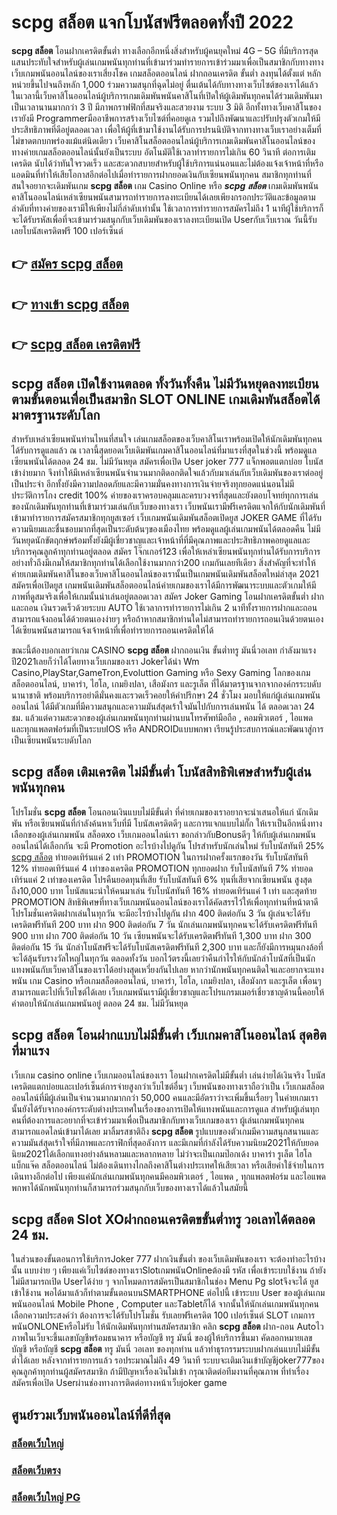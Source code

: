 # scpg สล็อต  แจกโบนัสฟรีตลอดทั้งปี 2022

**scpg สล็อต** โอนฝากเครดิตขั้นต่ำ  ทางเลือกอีกหนึ่งสิ่งสำหรับผู้คนยุคใหม่ 4G – 5G ที่มีบริการสุดแสนประทับใจสำหรับผู้เล่นเกมพนันทุกท่านที่เข้ามาร่วมทำรายการเข้าร่วมมาเพื่อเป็นสมาชิกกับทางทางเว็บเกมพนันออนไลน์ของเราเสี่ยงโชค เกมสล็อตออนไลน์ ฝากถอนเครดิต ขั้นต่ำ ลงทุนได้ตั้งแต่ หลักหน่วยขึ้นไปจนถึงหลัก 1,000 ร่วมความสนุกที่ฉุดไม่อยู่ ตื่นเต้นได้กับทางทางเว็บไซต์ของเราได้แล้วในเวลานี้เว็บคาสิโนออนไลน์ผู้บริการเกมเดิมพันพนันคาสิโนที่เปิดให้ผู้เดิมพันทุกคนได้ร่วมเดิมพันมาเป็นเวลานานมากกว่า 3 ปี มีภาพกราฟฟิกที่สมจริงและสวยงาม ระบบ 3 มิติ
อีกทั้งทางเว็บคาสิโนของเรายังมี Programmerมืออาชีพการสร้างเว็บไซต์ที่คอยดูเล  รวมไปถึงพัฒนาและปรับปรุงตัวเกมให้มีประสิทธิภาพที่ดีอยู่ตลอดเวลา เพื่อให้ผู้ที่เข้ามาใช้งานได้รับการปรนนิบัติจากทางทางเว็บเราอย่างเต็มที่ไม่ขาดตกบกพร่องแม้แต่นิดเดียว เว็บคาสิโนสล็อตออนไลน์ผู้บริการเกมเดิมพันคาสิโนออนไลน์ของทางค่ายเกมสล็อตออนไลน์นั้นยังเป็นระบบ อัตโนมัติใช้เวลาทำรายการไม่เกิน 60 วินาที ต่อการเติมเครดิต นับได้ว่าทันใจรวดเร็ว และสะดวกสบายสำหรับผู้ใช้บริการแน่นอนและไม่ต้องแจ้งเจ้าหน้าที่หรือแอดมินที่ทำให้เสียโอกาสอีกต่อไปเมื่อทำรายการฝากยอดเงินกับเซียนพนันทุกคน
สมาชิกทุกท่านที่สนใจอยากจะเดิมพันเกม **scpg สล็อต** เกม Casino Online หรือ ***scpg สล็อต*** เกมเดิมพันพนันคาสิโนออนไลน์เหล่าเซียนพนันสามารถทำรายการลงทะเบียนได้เลยเพียงกรอกประวัติและข้อมูลตามลำดับที่ทางค่ายของเรามีให้เพียงไม่กี่ลำดับเท่านั้น ใช้เวลาการทำรายการสมัครไม่ถึง 1 นาทีผู้ใช้บริการก็จะได้รับรหัสเพื่อที่จะเข้ามาร่วมสนุกกับเว็บเดิมพันของเราลงทะเบียนเปิด Userกับเว็บเราณ วันนี้รับเลยโบนัสเครดิตฟรี 100 เปอร์เซ็นต์

## 👉 [สมัคร scpg สล็อต](https://archa888.com/)
## 👉 [ทางเข้า scpg สล็อต](https://archa888.com/)
## 👉 [scpg สล็อต เครดิตฟรี](https://archa888.com/)

## scpg สล็อต เปิดใช้งานตลอด ทั้งวันทั้งคืน ไม่มีวันหยุดลงทะเบียนตามขั้นตอนเพื่อเป็นสมาชิก SLOT ONLINE เกมเดิมพันสล็อตได้มาตรฐานระดับโลก

สำหรับเหล่าเซียนพนันท่านไหนที่สนใจ เล่นเกมสล็อตของเว็บคาสิโนเราพร้อมเปิดให้นักเดิมพันทุกคนได้รับการดูแลแล้ว ณ เวลานี้สุดยอดเว็บเดิมพันเกมคาสิโนออนไลน์ที่มาแรงที่สุดในช่วงนี้ พร้อมดูแลเซียนพนันได้ตลอด 24 ชม. ไม่มีวันหยุด สมัครเพื่อเปิด User joker 777 แจ็กพอตแตกบ่อย โบนัสเข้าง่ายมาก จึงทำให้มีเหล่าเซียนพนันจำนวนมากติดอกติดใจแล้วกับมาเล่นกับเว็บเดิมพันของเราต่ออยู่เป็นประจำ อีกทั้งยังมีความปลอดภัยและมีความมั่นคงทางการเงินจ่ายจริงทุกยอดแน่นอนไม่มีประวัติการโกง credit 100% ค่ายของเราครอบคลุมและครบวงจรที่สุดและยังตอบโจทย์ทุกการเล่นของนักเดิมพันทุกท่านที่เข้ามาร่วมเล่นกับเว็บของทางเรา
เว็บพนันเรามีฟรีเครดิตแจกให้กับนักเดิมพันที่เข้ามาทำรายการสมัครสมาชิกทุกยูสเซอร์ เว็บเกมพนันเดิมพันสล็อตเปิดยูส JOKER GAME ที่ได้รับความนิยมและชื่นชอบมากที่สุดเป็นระดับต้นๆของเมืองไทย พร้อมดูแลผู้เล่นเกมพนันได้ตลอดคืน ไม่มีวันหยุดนักขัตฤกษ์พร้อมทั้งยังมีผู้เชี่ยวชาญและเจ้าหน้าที่ที่มีคุณภาพและประสิทธิภาพคอยดูแลและบริการคุณลูกค้าทุกท่านอยู่ตลอด สมัคร โจ๊กเกอร์123 เพื่อให้เหล่าเซียนพนันทุกท่านได้รับการบริการอย่างทั่วถึงมีเกมให้สมาชิกทุกท่านได้เลือกใช้งานมากกว่า200 เกมกันเลยทีเดียว
สิ่งสำคัญที่จะทำให้ค่ายเกมเดิมพันคาสิโนของเว็บคาสิโนออนไลน์ของเรานั้นเป็นเกมพนันเดิมพันสล็อตใหม่ล่าสุด 2021 สมัครเพื่อเปิดยูส  เกมพนันเดิมพันสล็อตออนไลน์ค่ายเกมของเราได้มีการพัฒนาระบบและตัวเกมให้มีภาพที่ดูสมจริงเพื่อให้เกมนั้นน่าเล่นอยู่ตลอดเวลา สมัคร Joker Gaming โอนฝากเครดิตขั้นต่ำ ฝากและถอน เงินรวดเร็วด้วยระบบ AUTO ใช้เวลาการทำรายการไม่เกิน 2 นาทีทั้งรายการฝากและถอนสามารถแจ้งถอนได้ด้วยตนเองง่ายๆ หรือถ้าหากสมาชิกท่านใดไม่สามารถทำรายการถอนเงินด้วยตนเองได้เซียนพนันสามารถแจ้งเจ้าหน้าที่เพื่อทำรายการถอนเครดิตให้ได้

ขณะนี้ต้องบอกเลยว่าเกม CASINO **scpg สล็อต** ฝากถอนเงิน ขั้นต่ำทรู มันนี่วอเลท กำลังมาแรงปี2021เลยก็ว่าได้โดยทางเว็บเกมของเรา Jokerได้นำ  Wm Casino,PlayStar,GameTron,Evoluttion Gaming หรือ Sexy Gaming โลกของเกมสล็อตออนไลน์, บาคาร่า, ไฮโล, เกมยิงปลา, เสือมังกร และรูเล็ต ที่ได้มาตรฐานจากจากองค์กรระบดับนานาชาติ พร้อมบริการอย่าดีมั่นคงและรวดเร็วคอยให้คำปรึกษา 24 ชั่วโมง มอบให้แก่ผู้เล่นเกมพนันออนไลน์ ได้มีตัวเกมที่มีความสนุกและความมันส์สุดเร้าใจมันไปกับการเล่นพนัน ได้ ตลอดเวลา 24 ชม. แล้วแต่ความสะดวกของผู้เล่นเกมพนันทุกท่านผ่านบนโทรศัพท์มือถือ , คอมพิวเตอร์ , ไอแพด และทุกแพลตฟอร์มที่เป็นระบบIOS หรือ ANDROIDแบบพกพา เรียนรู้ประสบการณ์และพัฒนาสู่การเป็นเซียนพนันระบดับโลก

## scpg สล็อต เติมเครดิต ไม่มีขั้นต่ำ โบนัสสิทธิพิเศษสำหรับผู้เล่นพนันทุกคน

โปรโมชั่น **scpg สล็อต** โอนถอนเงินแบบไม่มีขั้นต่ำ ที่ค่ายเกมของเราอยากจะนำเสนอให้แก่  นักเดิมพัน หรือเซียนพนันที่กำลังค้นหาเว็บที่มี โบนัสเครดิตดีๆ และการแจกแบบไม่กั๊ก ให้เราเป็นอีกหนึ่งทางเลือกของผู้เล่นเกมพนัน สล็อตxo เว็บเกมออนไลน์เรา ขอกล่าวกับBonusดีๆ ให้กับผู้เล่นเกมพนันออนไลน์ได้เลือกกัน จะมี Promotion อะไรบ้างไปดูกัน
โปรสำหรับนักเล่นใหม่ รับโบนัสทันที 25% [scpg สล็อต](https://archa888.com/) ทำยอดเทิร์นแค่ 2 เท่า
 PROMOTION ในการฝากครั้งแรกของวัน รับโบนัสทันที 12% ทำยอดเทิร์นแค่ 4 เท่าของเครดิต
 PROMOTION ทุกยอดฝาก รับโบนัสทันที 7% ทำยอดเทิร์นแค่ 2 เท่าของเครดิต
โปรคืนยอดทุนที่เสีย รับโบนัสทันที 6% ทุนที่เสียจากเซียนพนัน สูงสุดถึง10,000 บาท
โบนัสแนะนำให้คนมาเล่น รับโบนัสทันที 16% ทำยอดเทิร์นแค่ 1 เท่า
และสุดท้าย PROMOTION สิทธิพิเศษที่ทางเว็บเกมพนันออนไลน์ของเราได้คัดสรรไว้ให้เพื่อทุกท่านที่หน้าตาดี โปรโมชั่นเครดิตฝากเล่นในทุกวัน จะมีอะไรบ้างไปดูกัน
ฝาก 400 ติดต่อกัน 3 วัน ผู้เล่นจะได้รับเครดิตฟรีทันที 200 บาท
ฝาก 900 ติดต่อกัน 7 วัน นักเล่นเกมพนันทุกคนจะได้รับเครดิตฟรีทันที 900 บาท
ฝาก 700 ติดต่อกัน 10 วัน เซียนพนันจะได้รับเครดิตฟรีทันที 1,300 บาท
ฝาก 300 ติดต่อกัน 15 วัน นักล่าโบนัสฟรีจะได้รับโบนัสเครดิตฟรีทันที 2,300 บาท
และก็ยังมีการหมุนกงล้อที่จะได้ลุ้นรับรางวัลใหญ่ในทุกวัน ตลอดทั้งวัน บอกไว้ตรงนี้เลยว่าคืนกำไรให้กับนักล่าโบนัสที่เป็นนักแทงพนันกับเว็บคาสิโนของเราได้อย่างสุดเหวี่ยงกันไปเลย หากว่านักพนันทุกคนติดใจและอยากจะแทงพนัน เกม Casino หรือเกมสล็อตออนไลน์, บาคาร่า, ไฮโล, เกมยิงปลา, เสือมังกร และรูเล็ต เพื่อนๆสามารถแตะไปที่เว็บไซต์ได้เลย เว็บเกมพนันเรามีผู้เชี่ยวชาญและโปรแกรมเมอร์เชี่ยวชาญด้านนี้คอยให้คำตอบให้นักเล่นเกมพนันอยู่ ตลอด 24 ชม. ไม่มีวันหยุด

## scpg สล็อต โอนฝากแบบไม่มีขั้นต่ำ  เว็บเกมคาสิโนออนไลน์ สุดฮิตที่มาแรง

เว็บเกม casino online เว็บเกมออนไลน์ของเรา โอนฝากเครดิตไม่มีขั้นต่ำ เล่นง่ายได้เงินจริง โบนัสเครดิตแตกบ่อยและเปอร์เซ็นต์การจ่ายสูงกว่าเว็บไซต์อื่นๆ เว็บพนันของทางเราถือว่าเป็น เว็บเกมสล็อตออนไลน์ที่มีผู้เล่นเป็นจำนวนมากมากกว่า 50,000 คนและมีอัตราว่าจะเพิ่มขึ้นเรื่อยๆ ในค่ายเกมเรานั้นยังได้รับจากองค์กรระดับต่างประเทศในเรื่องของการเปิดให้แทงพนันและการดูแล สำหรับผู้เล่นทุกคนที่ต้องการและอยากที่จะเข้าร่วมมาเพื่อเป็นสมาชิกกับทางเว็บเกมของเรา ผู้เล่นเกมพนันทุกคนสามารถแอดไลน์เข้ามาได้เลย
	มาลิ้มรสชาติถึง **scpg สล็อต** รูปแบบของตัวเกมมีความสนุกสนานและความมันส์สุดเร้าใจที่มีภาพและกราฟิกที่สุดอลังการ และมีเกมที่กำลังได้รับความนิยม2021ให้กับยอดนิยม2021ได้เลือกแทงอย่างล้นหลามและหลากหลาย  ไม่ว่าจะเป็นเกมป๊อกเด้ง บาคาร่า รูเล็ต ไฮโล แบ็กแจ๊ค สล็อตออนไลน์ ไม่ต้องเดินทางไกลถึงคาสิโนต่างประเทศให้เสียเวลา หรือเสียค่าใช้จ่ายในการเดินทางอีกต่อไป เพียงแค่นักเล่นเกมพนันทุกคนมีคอมพิวเตอร์ , ไอแพด , ทุกแพลตฟอร์ม และไอแพดพกพาได้นักพนันทุกท่านก็สามารถร่วมสนุกกับเว็บของทางเราได้แล้วในสมัยนี้

## scpg สล็อต Slot XOฝากถอนเครดิตขขั้นต่ำทรู วอเลทได้ตลอด 24 ชม.

ในส่วนของขั้นตอนการใช้บริการJoker 777 ฝากเงินขั้นต่ำ ของเว็บเดิมพันของเรา จะต้องทำอะไรบ้างนั้น แบบง่าย ๆ เพียงแค่เว็บไซต์ของทางเราSlotเกมพนันOnlineต้องมี รหัส เพื่อเข้าระบบใช้งาน ถ้ายังไม่มีสามารถเปิด Userได้ง่าย ๆ จากโหมดการสมัครเป็นสมาชิกในช่อง Menu Pg slotจึงจะได้ ยูส เข้าใช้งาน พอได้มาแล้วก็ทำตามขั้นตอนบนSMARTPHONE ต่อไปนี้
เข้าระบบ User  ของผู้เล่นเกมพนันออนไลน์ Mobile Phone , Computer และTabletก็ได้
จากนั้นให้นักเล่นเกมพนันทุกคนเลือกความประสงค์ว่า ต้องการจะได้รับโปรโมชั่น รับเลยฟรีเครดิต 100 เปอร์เซ็นต์  SLOT เกมการพนันONLONEหรือไม่รับ
ให้นักเดิมพันทุกท่านสมัครสมาชิก คลิก **scpg สล็อต** ฝาก-ถอน Autoไว ภาพในเว็บจะขึ้นเลขบัญชีพร้อมธนาคาร หรือบัญชี ทรู มันนี่ ของผู้ให้บริการขึ้นมา
คัดลอกหมายเลขบัญชี หรือบัญชี **scpg สล็อต** ทรู มันนี่ วอเลท ของทุกท่าน แล้วทำธุรกรรมระบบฝากเล่นแบบไม่มีขั้นต่ำได้เลย
หลังจากทำรายการแล้ว รอประมาณไม่ถึง 49 วินาที ระบบจะเติมเงินเข้าบัญชีjoker777ของคุณลูกค้าทุกท่านผู้สมัครสมาชิก
ถ้ามีปัญหาเรื่องเงินไม่เข้า กรุณาติดต่อทีมงานที่คุณภาพ ที่ทำเรื่องสมัครเพื่อเปิด Userผ่านช่องทางการติดต่อทางหน้าเว็บjoker game

## ศูนย์รวมเว็บพนันออนไลน์ที่ดีที่สุด

### [สล็อตเว็บใหญ่](https://archa888.com/)
### [สล็อตเว็บตรง](https://slot168boy.com/)
### [สล็อตเว็บใหญ่ PG](https://archa888.com/)
